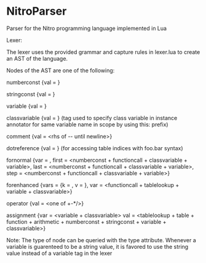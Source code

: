 # NitroParser
Parser for the Nitro programming language implemented in Lua

Lexer:

The lexer uses the provided grammar and capture rules in lexer.lua to create an AST of the language.

Nodes of the AST are one of the following:

numberconst {val = <number value>}

stringconst {val = <string value>}

variable {val = <string value>}

classvariable {val = <string value>} (tag used to specify class variable in instance annotator for same variable name in scope by using this: prefix)

comment {val = <rhs of -- until newline>}

dotreference {val = <string value>} (for accessing table indices with foo.bar syntax)

fornormal {var = <string value>, first = <numberconst + functioncall + classvariable + variable>, last = <numberconst + functioncall + classvariable + variable>, step = <numberconst + functioncall + classvariable + variable>}

forenhanced {vars = {k = <string value>, v = <string value>}, var = <functioncall + tablelookup + variable + classvariable>}

operator {val = <one of +-*/>}

assignment {var = <variable + classvariable> val = <tablelookup + table + function + arithmetic + numberconst + stringconst + variable + classvariable>}



Note: The type of node can be queried with the type attribute.
      Whenever a variable is guarenteed to be a string value, it is favored to use the string value instead of a variable tag in the lexer